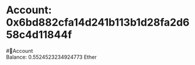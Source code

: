 
Account: 0x6bd882cfa14d241b113b1d28fa2d658c4d11844f
===================================================
  
#📜Account  
Balance: 0.5524523234924773 Ether